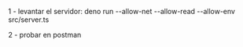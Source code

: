 1 - levantar el servidor: deno run --allow-net --allow-read --allow-env src/server.ts

2 - probar en postman

